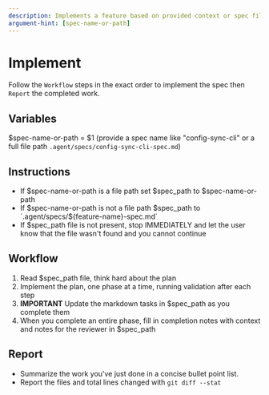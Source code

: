 ```yaml
---
description: Implements a feature based on provided context or spec file
argument-hint: [spec-name-or-path]
---
```


# Implement

Follow the `Workflow` steps in the exact order to implement the spec then `Report` the completed work.

## Variables

$spec-name-or-path = $1 (provide a spec name like "config-sync-cli" or a full file path `.agent/specs/config-sync-cli-spec.md`)

## Instructions

- If $spec-name-or-path is a file path set $spec_path to $spec-name-or-path
- If $spec-name-or-path is not a file path $spec_path to `.agent/specs/${feature-name}-spec.md`
- If $spec_path file is not present, stop IMMEDIATELY and let the user know that the file wasn't found and you cannot continue

## Workflow

1. Read $spec_path file, think hard about the plan
2. Implement the plan, one phase at a time, running validation after each step
3. **IMPORTANT** Update the markdown tasks in $spec_path as you complete them
4. When you complete an entire phase, fill in completion notes with context and notes for the reviewer in $spec_path

## Report

- Summarize the work you've just done in a concise bullet point list.
- Report the files and total lines changed with `git diff --stat`
